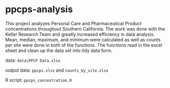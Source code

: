# ppcps-analysis 

This project analyzes Personal Care and Pharmaceutical Product concentrations throughout Southern California. The work was done with the Keller Research Team and greatly increased efficiency in data analysis. Mean, median, maximum, and minimum were calculated as well as counts per site were done in both of the functions. The functions read in the excel sheet and clean up the data set into tidy data form.


data: `data\PPCP Data.xlsx`

output data: `ppcps.xlsx` and `counts_by_site.xlsx`

R script: `ppcps_concentration.R`

